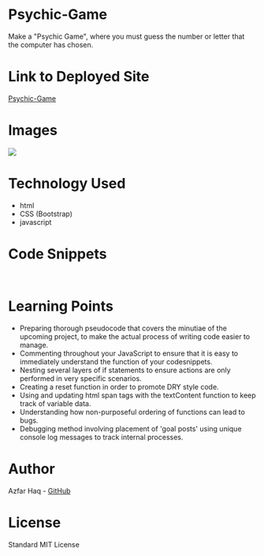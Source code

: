 # Psychic-Game
Make a "Psychic Game", where you must guess the number or letter that the computer has chosen.

# Link to Deployed Site
[Psychic-Game](https://aehaq.github.io/)

# Images
![](assets/images/screenshots/...)

# Technology Used
- html
- CSS (Bootstrap)
- javascript

# Code Snippets
```


```

# Learning Points
- Preparing thorough pseudocode that covers the minutiae of the upcoming project, to make the actual process of writing code easier to manage.
- Commenting throughout your JavaScript to ensure that it is easy to immediately understand the function of your codesnippets.
- Nesting several layers of if statements to ensure actions are only performed in very specific scenarios.
- Creating a reset function in order to promote DRY style code.
- Using and updating html span tags with the textContent function to keep track of variable data.
- Understanding how non-purposeful ordering of functions can lead to bugs. 
- Debugging method involving placement of 'goal posts' using unique console log messages to track internal processes.

# Author 
Azfar Haq - [GitHub](https://github.com/aehaq)

# License
Standard MIT License